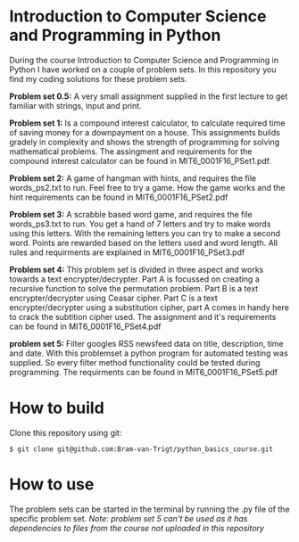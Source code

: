 # Introduction to Computer Science and Programming in Python

During the course Introduction to Computer Science and Programming in Python I have worked on a couple of problem sets.
In this repository you find my coding solutions for these problem sets.

**Problem set 0.5:**
A very small assignment supplied in the first lecture to get familiar with strings, input and print.

**Problem set 1:**
Is a compound interest calculator, to calculate required time of saving money for a downpayment on a house.
This assignments builds gradely in complexity and shows the strength of programming for solving mathematical problems.
The assingment and requirements for the compound interest calculator can be found in MIT6_0001F16_PSet1.pdf.

**Problem set 2:**
A game of hangman with hints, and requires the file words_ps2.txt to run. Feel free to try a game.
How the game works and the hint requirements can be found in MIT6_0001F16_PSet2.pdf

**Problem set 3:**
A scrabble based word game, and requires the file words_ps3.txt to run.
You get a hand of 7 letters and try to make words using this letters. With the remaining letters you can try to make a second word. 
Points are rewarded based on the letters used and word length.
All rules and requirments are explained in MIT6_0001F16_PSet3.pdf

**Problem set 4:**
This problem set is divided in three aspect and works towards a text encrypter/decrypter.
Part A is focussed on creating a recursive function to solve the permutation problem.
Part B is a text encrypter/decrypter using Ceasar cipher.
Part C is a text encrypter/decrypter using a substitution cipher, part A comes in handy here to crack the subtition cipher used.
The assignment and it's requirements can be found in MIT6_0001F16_PSet4.pdf 

**problem set 5:**
Filter googles RSS newsfeed data on title, description, time and date.
With this problemset a python program for automated testing was supplied. 
So every filter method functionality could be tested during programming.
The requirments can be found in MIT6_0001F16_PSet5.pdf 

# How to build

Clone this repository using git:
```
$ git clone git@github.com:Bram-van-Trigt/python_basics_course.git
```

# How to use
The problem sets can be started in the terminal by running the .py file of the specific problem set.
_Note: problem set 5 can't be used as it has dependencies to files from the course not uploaded in this repository_
